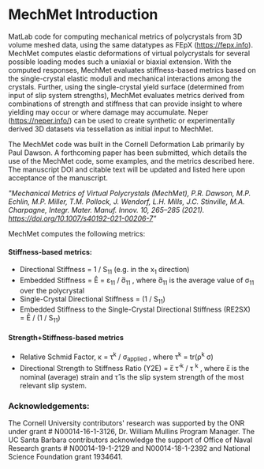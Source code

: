 # MechMet Introduction
MatLab code for computing mechanical metrics of polycrystals from 3D volume meshed data, using the same datatypes as FEpX (https://fepx.info). MechMet computes elastic deformations of virtual polycrystals for several possible loading modes such a uniaxial or biaxial extension.  With the computed responses, MechMet evaluates stiffness-based metrics based on the single-crystal elastic moduli and mechanical interactions among the crystals. Further, using the single-crystal yield surface (determined from input of slip system strengths), MechMet evaluates metrics derived from combinations of strength and stiffness that can provide insight to where yielding may occur or where damage may accumulate. Neper (https://neper.info/) can be used to create synthetic or experimentally derived 3D datasets via tessellation as initial input to MechMet.

The MechMet code was built in the Cornell Deformation Lab primarily by Paul Dawson. A forthcoming paper has been submitted, which details the use of the MechMet code, some examples, and the metrics described here. The manuscript DOI and citable text will be updated and listed here upon acceptance of the manuscript.

_"Mechanical Metrics of Virtual Polycrystals (MechMet), P.R. Dawson, M.P. Echlin, M.P. Miller, T.M. Pollock, J. Wendorf, L.H. Mills, J.C. Stinville, M.A. Charpagne, Integr. Mater. Manuf. Innov. 10, 265–285 (2021). https://doi.org/10.1007/s40192-021-00206-7"_

MechMet computes the following metrics:

#### Stiffness-based metrics:

* Directional Stiffness = 1 / S<sub>11</sub> (e.g. in the x<sub>1</sub> direction)  
* Embedded Stiffness = E&#770; = &epsilon;<sub>11</sub> / &sigma;&#773;<sub>11</sub> , where &sigma;&#773;<sub>11</sub> is the average value of &sigma;<sub>11</sub> over the polycrystal  
* Single-Crystal Directional Stiffness = (1 / S<sub>11</sub>)    
* Embedded Stiffness to the Single-Crystal Directional Stiffness (RE2SX) = E&#770; / (1 / S<sub>11</sub>)

#### Strength+Stiffness-based metrics
* Relative Schmid Factor, &kappa; = &tau;<sup>k</sup> / &sigma;<sub>applied</sub> , where &tau;<sup>k</sup> = tr(&rho;<sup>k</sup> &sigma;)
* Directional Strength to Stiffness Ratio (Y2E) = &epsilon;&#773; &tau;&#770; <sup>k</sup> / &tau; <sup>k</sup> , where &epsilon;&#773; is the nominal (average) strain and &tau;&#770; is the slip system strength of the most relevant slip system.



### Acknowledgements:

The Cornell University contributors' research was supported by the ONR under grant # N00014-16-1-3126, Dr. William Mullins Program Manager. The UC Santa Barbara contributors acknowledge the support of Office of Naval Research grants # N00014-19-1-2129 and N00014-18-1-2392 and National Science Foundation grant 1934641.
